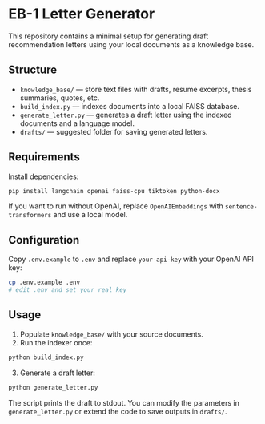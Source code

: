 # EB-1 Letter Generator

This repository contains a minimal setup for generating draft recommendation letters using your local documents as a knowledge base.

## Structure

- `knowledge_base/` — store text files with drafts, resume excerpts, thesis summaries, quotes, etc.
- `build_index.py` — indexes documents into a local FAISS database.
- `generate_letter.py` — generates a draft letter using the indexed documents and a language model.
- `drafts/` — suggested folder for saving generated letters.

## Requirements

Install dependencies:

```bash
pip install langchain openai faiss-cpu tiktoken python-docx
```

If you want to run without OpenAI, replace `OpenAIEmbeddings` with `sentence-transformers` and use a local model.

## Configuration

Copy `.env.example` to `.env` and replace `your-api-key` with your OpenAI API key:

```bash
cp .env.example .env
# edit .env and set your real key
```

## Usage

1. Populate `knowledge_base/` with your source documents.
2. Run the indexer once:

```bash
python build_index.py
```

3. Generate a draft letter:

```bash
python generate_letter.py
```

The script prints the draft to stdout. You can modify the parameters in `generate_letter.py` or extend the code to save outputs in `drafts/`.
